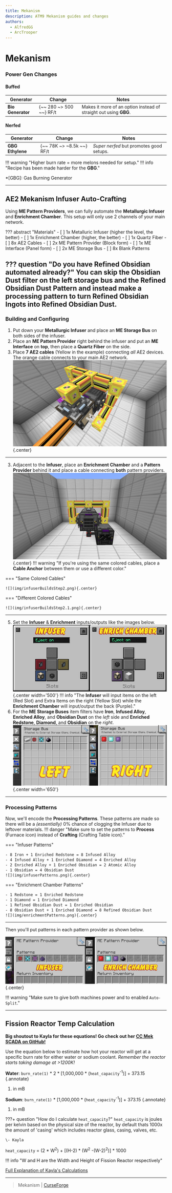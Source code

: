 ```yaml
---
title: Mekanism
description: ATM9 Mekanism guides and changes
authors:
  - AlfredGG
  - ArcTrooper
---  
```


# Mekanism

### Power Gen Changes

#### Buffed
 | Generator | Change | Notes |
 | --------- | ------ | ----- |
 | **Bio Generator** | {~~ 280 ~> 500 ~~} RF/t | Makes it more of an option instead of straight out using **GBG**.

#### Nerfed
 | Generator | Change | Notes |
 | --------- | ------ | ----- |
 | **GBG Ethylene** | {~~ 78K ~> ~8.5k ~~} RF/t | *Super nerfed* but promotes good setups.

!!! warning "Higher burn rate = more melons needed for setup."
!!! info "Recipe has been made harder for the **GBG**."

*[GBG]: Gas Burning Generator

---

## AE2 Mekanism Infuser Auto-Crafting

Using **ME Pattern Providers**, we can fully automate the **Metallurgic Infuser** and **Enrichment Chamber**. This setup will only use 2 channels of your main network.

??? abstract "Materials"
	- [ ] 1x Metalluric Infuser (higher the level, the better)
	- [ ] 1x Enrichment Chamber (higher, the better)
	- [ ] 1x Quartz Fiber
	- [ ] 8x AE2 Cables
	- [ ] 2x ME Pattern Provider (Block form)
	- [ ] 1x ME Interface (Panel form)
	- [ ] 2x ME Storage Bus
	- [ ] 8x Blank Patterns
	
??? question "Do you have Refined Obsidian automated already?"
	You can skip the **Obsidian Dust** filter on the left storage bus and the **Refined Obsidian Dust Pattern** and instead make a processing pattern to turn **Refined Obsidian Ingots** into **Refined Obsidian Dust**.
---
### Building and Configuring

1. Put down your **Metallurgic Infuser** and place an **ME Storage Bus** on both sides of the infuser.
2. Place an **ME Pattern Provider** right behind the infuser and put an **ME Interface** on **top**, then place a **Quartz Fiber** on the side.
3. Place **7 AE2 cables** (Yellow in the example) connecting *all* AE2 devices. The orange cable connects to your main AE2 network.
![](img/infuserBuildStep1.png){.center}

---

3. Adjacent to the **Infuser**, place an **Enrichment Chamber** and a **Pattern Provider** behind it and place a cable connecting **both** pattern providers.
![](img/infuserOverview.png){.center}
!!! warning "If you're using the same colored cables, place a **Cable Anchor** between them or use a different color."

=== "Same Colored Cables"

	![](img/infuserBuildsStep2.png){.center}

=== "Different Colored Cables"

	![](img/infuserBuildsStep2.1.png){.center}

---

5. Set the **Infuser** & **Enrichment**  inputs/outputs like the images below.
![](img/infuserEnrichIO.png){.center width='500'}
!!! info "The **Infuser** will input items on the left (Red Slot) and Extra Items on the right (Yellow Slot) while the **Enrichment Chamber** will input/output the back (Purple)."
6. For the **ME Storage Buses** item filters have **Iron**, **Infused Alloy**, **Enriched Alloy**, and **Obsidian Dust** on the *left* side and **Enriched Redstone**, **Diamond**, and **Obsidian** on the *right*.
![](img/infuserStorageBusConfig.png){.center width='650'}

---

### Processing Patterns

Now, we'll encode the **Processing Patterns**. These patterns are made so there will be a *(essentially)* 0% chance of clogging the Infuser due to leftover materials.
!!! danger "Make sure to set the patterns to **Process** (Furnace icon) instead of **Crafting** (Crafting Table icon)."

=== "Infuser Patterns"

	- 8 Iron + 1 Enriched Redstone = 8 Infused Alloy
	- 4 Infused Alloy + 1 Enriched Diamond = 4 Enriched Alloy
	- 2 Enriched Alloy + 1 Enriched Obsidian = 2 Atomic Alloy
	- 1 Obsidian = 4 Obsidian Dust
	![](img/infuserPatterns.png){.center}

=== "Enrichment Chamber Patterns"
	
	- 1 Redstone = 1 Enriched Redstone
	- 1 Diamond = 1 Enriched Diamond
	- 1 Refined Obsidian Dust = 1 Enriched Obsidian
	- 8 Obsidian Dust + 1 Enriched Diamond = 8 Refined Obsidian Dust
	![](img/enrichmentPatterns.png){.center}

---

Then you'll put patterns in each pattern provider as shown below.

![](img/infuserPatternProvider.png){.center}

!!! warning "Make sure to give both machines power and to enabled `Auto-Split`."

---

## Fission Reactor Temp Calculation

**Big shoutout to Kayla for these equations! Go check out her [CC Mek SCADA on GitHub!](https://github.com/MikaylaFischler/cc-mek-scada/wiki)**

Use the equation below to estimate how hot your reactor will get at a specific burn rate for either water or sodium coolant. *Remember the reactor starts taking damage at >1200K!*


**Water**: `burn_rate(1)` \* 2 \* \[1,000,000 \* (`heat_capacity`<sup>-1</sup>)\] + 373.15
{.annotate}

1. in mB

**Sodium**: `burn_rate(1)` \* \[1,000,000 \* (`heat_capacity`<sup>-1</sup>)\] + 373.15
{.annotate}

1. in mB

???+ question "How do I calculate `heat_capacity`?"
	`heat_capacity` is joules per kelvin based on the physical size of the reactor, by default thats 1000x the amount of 'casing' which includes reactor glass, casing, valves, etc.
	
	\- Kayla

`heat_capacity` = (2 \* W<sup>2</sup>) + \[(H-2) \* (W<sup>2</sup> -(W-2)<sup>2</sup>)\] \* 1000

!!! info "W and H are the Width and Height of Fission Reactor respectively"

[Full Explanation of Kayla's Calculations](https://github.com/MikaylaFischler/cc-mek-scada/issues/455)

---

> Mekanism | [CurseForge](https://legacy.curseforge.com/minecraft/mc-mods/mekanism)
